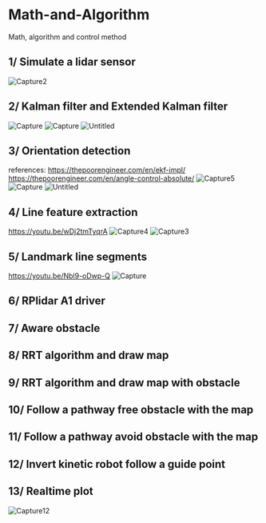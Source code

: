 # Math-and-Algorithm
Math, algorithm and control method
## 1/ Simulate a lidar sensor
![Capture2](https://user-images.githubusercontent.com/73679364/132263031-3436c383-d339-4baa-ba31-9a0d07108f56.PNG)
## 2/ Kalman filter and Extended Kalman filter
![Capture](https://user-images.githubusercontent.com/73679364/132263046-b24b14e3-b729-4b04-a746-febc36faab35.PNG)
![Capture](https://user-images.githubusercontent.com/73679364/132270250-6844543c-02e4-4005-ac60-6a5e536f5f87.PNG)
![Untitled](https://user-images.githubusercontent.com/73679364/132266456-bb92d6a6-5739-4a21-9cbd-beee8c99adeb.png)
## 3/ Orientation detection
references: https://thepoorengineer.com/en/ekf-impl/
https://thepoorengineer.com/en/angle-control-absolute/
![Capture5](https://user-images.githubusercontent.com/73679364/132263237-1a38a34d-5706-4bce-b689-b35a14b868fb.PNG)
![Capture](https://user-images.githubusercontent.com/73679364/132773840-338f82bf-f8ca-4de2-b613-9c0fbd24ef7d.PNG)
![Untitled](https://user-images.githubusercontent.com/73679364/133411876-095b3f71-276b-4f59-8c29-958750ed14c5.png)
## 4/ Line feature extraction
https://youtu.be/wDj2tmTyqrA
![Capture4](https://user-images.githubusercontent.com/73679364/132263069-9b49a352-6992-4446-95d7-e5e2d66e5475.PNG)
![Capture3](https://user-images.githubusercontent.com/73679364/132263094-e9dafa99-3916-4b0c-9552-95aac2d3c818.PNG)
## 5/ Landmark line segments
https://youtu.be/Nbl9-oDwp-Q
![Capture](https://user-images.githubusercontent.com/73679364/130902243-a99b9fda-5da5-4743-98d4-8880c256269b.PNG)
## 6/ RPlidar A1 driver
## 7/ Aware obstacle
## 8/ RRT algorithm and draw map
## 9/ RRT algorithm and draw map with obstacle
## 10/ Follow a pathway free obstacle with the map
## 11/ Follow a pathway avoid obstacle with the map
## 12/ Invert kinetic robot follow a guide point
## 13/ Realtime plot
![Capture12](https://user-images.githubusercontent.com/73679364/132606731-562951ae-e8d6-4dbb-a44e-6e8c4cf77a88.PNG)
